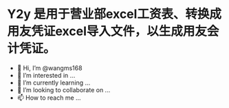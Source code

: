 # Y2y 是用于营业部excel工资表、转换成用友凭证excel导入文件，以生成用友会计凭证。
- 👋 Hi, I’m @wangms168
- 👀 I’m interested in ...
- 🌱 I’m currently learning ...
- 💞️ I’m looking to collaborate on ...
- 📫 How to reach me ...

